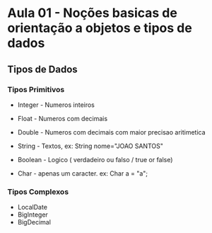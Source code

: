 # Aula 01 - Noções basicas de orientação a objetos e tipos de dados

## Tipos de Dados

### Tipos Primitivos
- Integer    - Numeros inteiros
- Float      - Numeros com decimais
- Double     - Numeros com decimais com maior precisao aritimetica

- String     - Textos, ex: String nome="JOAO SANTOS"

- Boolean    - Logico ( verdadeiro ou falso / true or false)
- Char       - apenas um caracter. ex: Char a = "a";


### Tipos Complexos
- LocalDate
- BigInteger
- BigDecimal